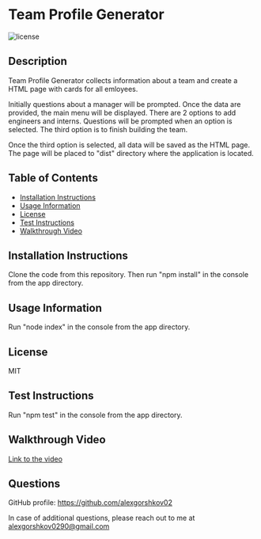# Team Profile Generator

![license](https://img.shields.io/badge/license-MIT-blue?style=plastic)


## Description
  
Team Profile Generator collects information about a team and create a HTML page with cards for all emloyees. 

Initially questions about a manager will be prompted. Once the data are provided, the main menu will be displayed. There are 2 options to add engineers and interns. Questions will be prompted when an option is selected. The third option is to finish building the team.

Once the third option is selected, all data will be saved as the HTML page. The page will be placed to "dist" directory where the application is located.
  
  
## Table of Contents

* [Installation Instructions](#installation-instructions)
* [Usage Information](#usage-information)
* [License](#license)
* [Test Instructions](#test-instructions)
* [Walkthrough Video](#walkthrough-video)

## Installation Instructions

Clone the code from this repository. Then run "npm install" in the console from the app directory.


## Usage Information

Run "node index" in the console from the app directory.


## License

MIT


## Test Instructions

Run "npm test" in the console from the app directory.


## Walkthrough Video

[Link to the video](https://drive.google.com/file/d/1-6yO8w40VoFW4K76LvQBte0DSvkqc_Dk/view) 


## Questions

GitHub profile: https://github.com/alexgorshkov02

In case of additional questions, please reach out to me at alexgorshkov0290@gmail.com
